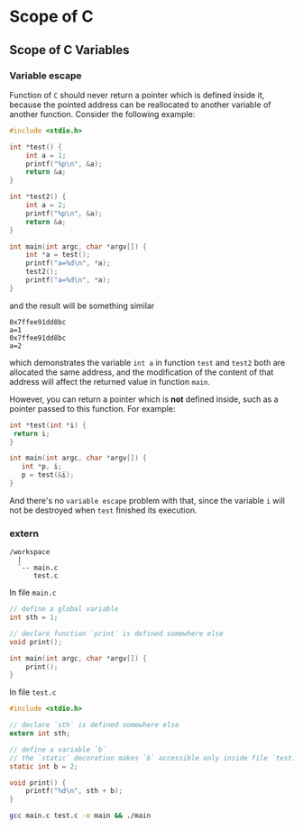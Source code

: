 # Scope of C

## Scope of C Variables

### Variable escape

Function of `C` should never return a pointer which is defined inside it, because the pointed address can be reallocated to another variable of another function. Consider the following example:

```c
#include <stdio.h>

int *test() {
    int a = 1;
    printf("%p\n", &a);
    return &a;
}

int *test2() {
    int a = 2;
    printf("%p\n", &a);
    return &a;
}

int main(int argc, char *argv[]) {
    int *a = test();
    printf("a=%d\n", *a);
    test2();
    printf("a=%d\n", *a);
}
```

and the result will be something similar

```text
0x7ffee91dd8bc
a=1
0x7ffee91dd8bc
a=2
```

which demonstrates the variable `int a` in function `test` and `test2` both are allocated the same address, and the modification of the content of that address will affect the returned value in function `main`.

 However, you can return a pointer which is **not** defined inside, such as a pointer passed to this function. For example:

 ```c
int *test(int *i) {
  return i;
}

int main(int argc, char *argv[]) {
    int *p, i;
    p = test(&i);
}
```

And there's no `variable escape` problem with that, since the variable `i` will not be destroyed when `test` finished its execution.

### extern

```text
/workspace
  |
  `-- main.c
      test.c
```

In file `main.c`

```c
// define a global variable
int sth = 1;

// declare function `print` is defined somewhere else
void print();

int main(int argc, char *argv[]) {
    print();
}
```

In file `test.c`

```c
#include <stdio.h>

// declare `sth` is defined somewhere else
extern int sth;

// define a variable `b`
// the `static` decoration makes `b` accessible only inside file `test.c`
static int b = 2;

void print() {
    printf("%d\n", sth + b);
}
```

```bash
gcc main.c test.c -o main && ./main
```
